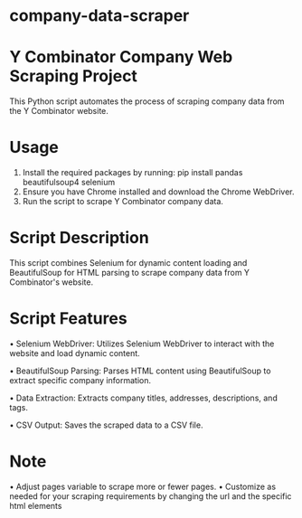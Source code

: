 # company-data-scraper
# Y Combinator Company Web Scraping Project 
This Python script automates the process of scraping company data from the Y Combinator website.
# Usage
1.	Install the required packages by running:
     pip install pandas beautifulsoup4 selenium
2.	Ensure you have Chrome installed and download the Chrome WebDriver.
3.	Run the script to scrape Y Combinator company data.
# Script Description
This script combines Selenium for dynamic content loading and BeautifulSoup for HTML parsing to scrape company data from Y Combinator's website.
# Script Features
•	Selenium WebDriver: Utilizes Selenium WebDriver to interact with the website and load dynamic content.

•	BeautifulSoup Parsing: Parses HTML content using BeautifulSoup to extract specific company information.

•	Data Extraction: Extracts company titles, addresses, descriptions, and tags.

•	CSV Output: Saves the scraped data to a CSV file.
# Note
•	Adjust pages variable to scrape more or fewer pages.
•	Customize as needed for your scraping requirements by changing the url and the specific html elements

